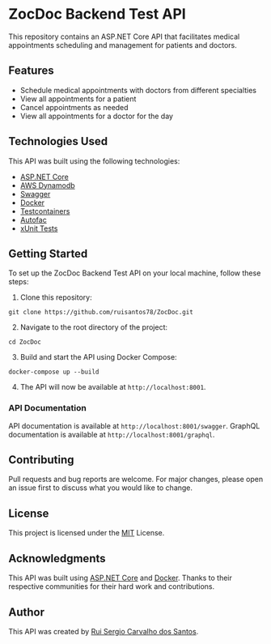 # ZocDoc Backend Test API

This repository contains an ASP.NET Core API that facilitates medical appointments scheduling and management for patients and doctors.

## Features
- Schedule medical appointments with doctors from different specialties
- View all appointments for a patient
- Cancel appointments as needed
- View all appointments for a doctor for the day

## Technologies Used
This API was built using the following technologies:

- [ASP.NET Core](https://dotnet.microsoft.com/apps/aspnet)
- [AWS Dynamodb](https://aws.amazon.com/en/pm/dynamodb/)
- [Swagger](https://swagger.io/)
- [Docker](https://www.docker.com/)
- [Testcontainers](https://dotnet.testcontainers.org/)
- [Autofac](https://autofac.org/)
- [xUnit Tests](https://xunit.net/)

## Getting Started
To set up the ZocDoc Backend Test API on your local machine, follow these steps:

1. Clone this repository:
```
git clone https://github.com/ruisantos78/ZocDoc.git
```

2. Navigate to the root directory of the project:
```
cd ZocDoc
```

3. Build and start the API using Docker Compose:
```
docker-compose up --build
```

4. The API will now be available at `http://localhost:8001`.

### API Documentation

API documentation is available at `http://localhost:8001/swagger`.
GraphQL documentation is available at `http://localhost:8001/graphql`.

## Contributing

Pull requests and bug reports are welcome. For major changes, please open an issue first to discuss what you would like to change.

## License

This project is licensed under the [MIT](https://opensource.org/licenses/MIT) License.

## Acknowledgments

This API was built using [ASP.NET Core](https://dotnet.microsoft.com/apps/aspnet) and [Docker](https://www.docker.com/). Thanks to their respective communities for their hard work and contributions.

## Author

This API was created by [Rui Sergio Carvalho dos Santos](https://github.com/ruisantos78).
